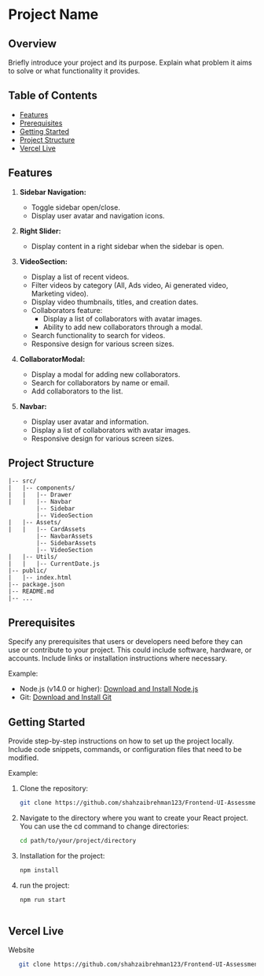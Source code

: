 # Project Name

## Overview

Briefly introduce your project and its purpose. Explain what problem it aims to solve or what functionality it provides.

## Table of Contents

- [Features](#features)
- [Prerequisites](#prerequisites)
- [Getting Started](#getting-started)
- [Project Structure](#project-structure)
- [Vercel Live](#vercel-Live)


## Features

1. **Sidebar Navigation:**
   - Toggle sidebar open/close.
   - Display user avatar and navigation icons.

2. **Right Slider:**
   - Display content in a right sidebar when the sidebar is open.

3. **VideoSection:**
   - Display a list of recent videos.
   - Filter videos by category (All, Ads video, Ai generated video, Marketing video).
   - Display video thumbnails, titles, and creation dates.
   - Collaborators feature:
     - Display a list of collaborators with avatar images.
     - Ability to add new collaborators through a modal.
   - Search functionality to search for videos.
   - Responsive design for various screen sizes.

4. **CollaboratorModal:**
   - Display a modal for adding new collaborators.
   - Search for collaborators by name or email.
   - Add collaborators to the list.

5. **Navbar:**
   - Display user avatar and information.
   - Display a list of collaborators with avatar images.
   - Responsive design for various screen sizes.


## Project Structure

``` your-project/
|-- src/
|   |-- components/
|   |   |-- Drawer
|   |   |-- Navbar
        |-- Sidebar
        |-- VideoSection
|   |-- Assets/
|   |   |-- CardAssets
        |-- NavbarAssets
        |-- SidebarAssets
        |-- VideoSection
|   |-- Utils/
|   |   |-- CurrentDate.js
|-- public/
|   |-- index.html
|-- package.json
|-- README.md
|-- ...
```



## Prerequisites

Specify any prerequisites that users or developers need before they can use or contribute to your project. This could include software, hardware, or accounts. Include links or installation instructions where necessary.

Example:
- Node.js (v14.0 or higher): [Download and Install Node.js](https://nodejs.org/)
- Git: [Download and Install Git](https://git-scm.com/downloads)

## Getting Started

Provide step-by-step instructions on how to set up the project locally. Include code snippets, commands, or configuration files that need to be modified.

Example:

1. Clone the repository:

   ```bash
   git clone https://github.com/shahzaibrehman123/Frontend-UI-Assessment.git

2. Navigate to the directory where you want to create your React project. You can use the cd command to change directories:

   ```bash
   cd path/to/your/project/directory

3. Installation for the project:

   ```bash
   npm install

4. run the project:

   ```bash
   npm run start



## Vercel Live
 Website
```bash
   git clone https://github.com/shahzaibrehman123/Frontend-UI-Assessment.git



